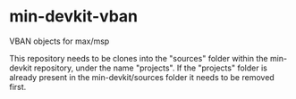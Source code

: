 # min-devkit-vban
VBAN objects for max/msp

This repository needs to be clones into the "sources" folder within the min-devkit repository, under the name "projects".
If the "projects" folder is already present in the min-devkit/sources folder it needs to be removed first.
